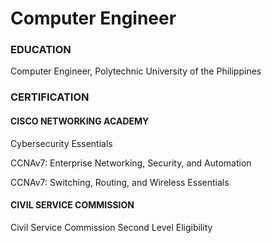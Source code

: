 # Computer Engineer

### EDUCATION
Computer Engineer, Polytechnic University of the Philippines

### CERTIFICATION
#### CISCO NETWORKING ACADEMY

Cybersecurity Essentials

CCNAv7: Enterprise Networking, Security, and Automation

CCNAv7: Switching, Routing, and Wireless Essentials

#### CIVIL SERVICE COMMISSION

Civil Service Commission Second Level Eligibility
